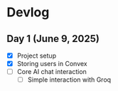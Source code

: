 # Devlog

## Day 1 (June 9, 2025)

- [x] Project setup
- [x] Storing users in Convex
- [ ] Core AI chat interaction
  - [ ] Simple interaction with Groq
